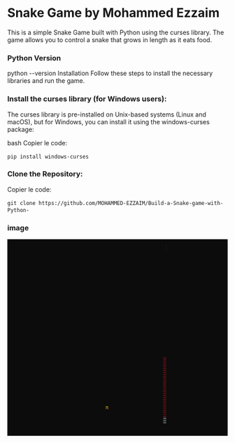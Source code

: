 # Snake Game by Mohammed Ezzaim
This is a simple Snake Game built with Python using the curses library. The game allows you to control a snake that grows in length as it eats food.

### Python Version

python --version
Installation
Follow these steps to install the necessary libraries and run the game.

### Install the curses library (for Windows users):

The curses library is pre-installed on Unix-based systems (Linux and macOS), but for Windows, you can install it using the windows-curses package:

bash
Copier le code:
```
pip install windows-curses
```

### Clone the Repository:
Copier le code:
```
git clone https://github.com/MOHAMMED-EZZAIM/Build-a-Snake-game-with-Python-
```
### image 
<img src="./images//snake_game_screenshot.png">

